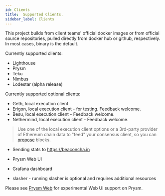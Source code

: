 ```yaml
---
id: Clients
title:  Supported Clients.
sidebar_label: Clients
---
```


This project builds from client teams' official docker images or from official source repositories, pulled
directly from docker hub or github, respectively. In most cases, binary is the default.

Currently supported clients:
- Lighthouse
- Prysm
- Teku
- Nimbus
- Lodestar (alpha release)

Currently supported optional clients:
- Geth, local execution client
- Erigon, local execution client - for testing. Feedback welcome.
- Besu, local execution client - Feedback welcome.
- Nethermind, local execution client - Feedback welcome.

> Use one of the local execution client options or a 3rd-party provider of Ethereum chain data to "feed"
> your consensus client, so you can [propose](https://ethos.dev/beacon-chain/) blocks.

- Sending stats to https://beaconcha.in
- Prysm Web UI
- Grafana dashboard

- slasher - running slasher is optional and requires additional resources

Please see [Prysm Web](../Usage/PrysmWeb.md) for experimental Web UI support on Prysm.
